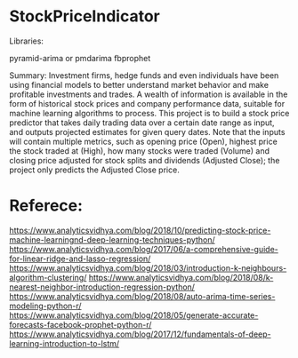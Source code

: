 # StockPriceIndicator
Libraries:

pyramid-arima or pmdarima
fbprophet


Summary: Investment firms, hedge funds and even individuals have been using financial models to better understand market 
behavior and make profitable investments and trades. A wealth of information is available in the form of historical stock prices
and company performance data, suitable for machine learning algorithms to process. This project is to build a stock price predictor that 
takes daily trading data over a certain date range as input, and outputs projected estimates for given query dates. 
Note that the inputs will contain multiple metrics, such as opening price (Open), highest price the stock traded at (High), how 
many stocks were traded (Volume) and closing price adjusted for stock splits and dividends (Adjusted Close); 
the project only predicts the Adjusted Close price.


# Referece:
https://www.analyticsvidhya.com/blog/2018/10/predicting-stock-price-machine-learningnd-deep-learning-techniques-python/
https://www.analyticsvidhya.com/blog/2017/06/a-comprehensive-guide-for-linear-ridge-and-lasso-regression/
https://www.analyticsvidhya.com/blog/2018/03/introduction-k-neighbours-algorithm-clustering/
https://www.analyticsvidhya.com/blog/2018/08/k-nearest-neighbor-introduction-regression-python/
https://www.analyticsvidhya.com/blog/2018/08/auto-arima-time-series-modeling-python-r/
https://www.analyticsvidhya.com/blog/2018/05/generate-accurate-forecasts-facebook-prophet-python-r/
https://www.analyticsvidhya.com/blog/2017/12/fundamentals-of-deep-learning-introduction-to-lstm/
